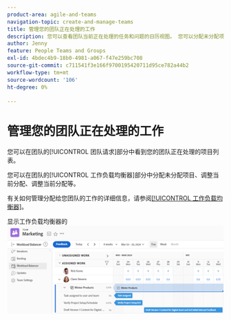 ```yaml
---
product-area: agile-and-teams
navigation-topic: create-and-manage-teams
title: 管理您的团队正在处理的工作
description: 您可以查看团队当前正在处理的任务和问题的日历视图。 您可以分配未分配项、调整当前分配、调整当前分配等。
author: Jenny
feature: People Teams and Groups
exl-id: 4bdec4b9-18b0-4981-a067-f47e259bc708
source-git-commit: c711541f3e166f9700195420711d95ce782a44b2
workflow-type: tm+mt
source-wordcount: '106'
ht-degree: 0%

---
```


# 管理您的团队正在处理的工作

您可以在团队的[!UICONTROL 团队请求]部分中看到您的团队正在处理的项目列表。

您可以在团队的[!UICONTROL 工作负载均衡器]部分中分配未分配项目、调整当前分配、调整当前分配等。

有关如何管理分配给您团队的工作的详细信息，请参阅[[!UICONTROL 工作负载均衡器]](../../resource-mgmt/workload-balancer/assign-work-in-workload-balancer.md)。

显示工作负载均衡器的![团队页面](assets/team-page-workload-balancer.png)
